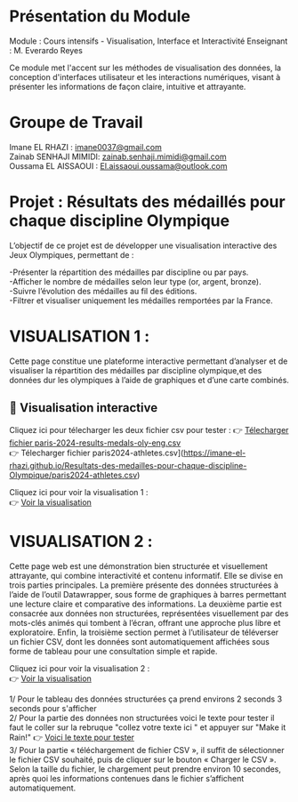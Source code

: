 # Présentation du Module
Module : Cours intensifs - Visualisation, Interface et Interactivité
Enseignant : M. Everardo Reyes

Ce module met l'accent sur les méthodes de visualisation des données, la conception d'interfaces utilisateur et les interactions numériques, visant à présenter les informations de façon claire, intuitive et attrayante.

# Groupe de Travail

Imane EL RHAZI : imane0037@gmail.com      
Zainab SENHAJI MIMIDI: zainab.senhaji.mimidi@gmail.com      
Oussama EL AISSAOUI : El.aissaoui.oussama@outlook.com


# Projet : Résultats des médaillés pour chaque discipline Olympique
L’objectif de ce projet est de développer une visualisation interactive des Jeux Olympiques, permettant de :

-Présenter la répartition des médailles par discipline ou par pays.   
-Afficher le nombre de médailles selon leur type (or, argent, bronze).            
-Suivre l’évolution des médailles au fil des éditions.                     
-Filtrer et visualiser uniquement les médailles remportées par la France. 

# VISUALISATION 1 :
Cette page constitue une plateforme interactive permettant d’analyser et de visualiser la répartition des médailles par discipline olympique,et des données dur les olympiques à l’aide de graphiques et d’une carte combinés.
## 🔗 Visualisation interactive

Cliquez ici pour télecharger les deux fichier csv pour tester : 
👉 [Télecharger fichier paris-2024-results-medals-oly-eng.csv ](https://imane-el-rhazi.github.io/Resultats-des-medailles-pour-chaque-discipline-Olympique/paris-2024-results-medals-oly-eng.csv)                
👉 Télecharger fichier paris2024-athletes.csv](https://imane-el-rhazi.github.io/Resultats-des-medailles-pour-chaque-discipline-Olympique/paris2024-athletes.csv)

Cliquez ici pour voir la visualisation 1 :  
👉 [Voir la visualisation](https://imane-el-rhazi.github.io/Resultats-des-medailles-pour-chaque-discipline-Olympique/Visualisation1.html)


# VISUALISATION 2 :
Cette page web est une démonstration bien structurée et visuellement attrayante, qui combine interactivité et contenu informatif. Elle se divise en trois parties principales. La première présente des données structurées à l’aide de l’outil Datawrapper, sous forme de graphiques à barres permettant une lecture claire et comparative des informations. La deuxième partie est consacrée aux données non structurées, représentées visuellement par des mots-clés animés qui tombent à l’écran, offrant une approche plus libre et exploratoire. Enfin, la troisième section permet à l’utilisateur de téléverser un fichier CSV, dont les données sont automatiquement affichées sous forme de tableau pour une consultation simple et rapide.       

Cliquez ici pour voir la visualisation 2 :  
👉 [Voir la visualisation](https://imane-el-rhazi.github.io/Resultats-des-medailles-pour-chaque-discipline-Olympique/Visualisation2.html)


1/ Pour le tableau des données structurées ça prend environs 2 seconds 3 seconds pour s'afficher                                          
2/ Pour la partie des données non structurées  voici le texte pour tester il faut le coller sur la rebruque "collez votre texte ici " et appuyer sur "Make it Rain!"
    👉 [Voici le texte pour tester](https://imane-el-rhazi.github.io/Resultats-des-medailles-pour-chaque-discipline-Olympique/nonStructuré.txt)                            
3/ Pour la partie « téléchargement de fichier CSV », il suffit de sélectionner le fichier CSV souhaité, puis de cliquer sur le bouton « Charger le CSV ». Selon la taille du fichier, le chargement peut prendre environ 10 secondes, après quoi les informations contenues dans le fichier s’affichent automatiquement.









